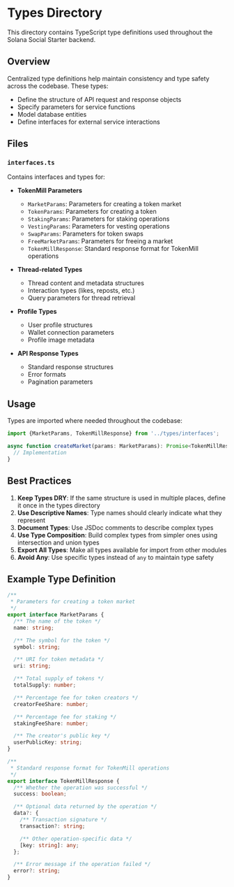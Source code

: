 # Types Directory

This directory contains TypeScript type definitions used throughout the Solana Social Starter backend.

## Overview

Centralized type definitions help maintain consistency and type safety across the codebase. These types:

- Define the structure of API request and response objects
- Specify parameters for service functions
- Model database entities
- Define interfaces for external service interactions

## Files

### `interfaces.ts`

Contains interfaces and types for:

- **TokenMill Parameters**

  - `MarketParams`: Parameters for creating a token market
  - `TokenParams`: Parameters for creating a token
  - `StakingParams`: Parameters for staking operations
  - `VestingParams`: Parameters for vesting operations
  - `SwapParams`: Parameters for token swaps
  - `FreeMarketParams`: Parameters for freeing a market
  - `TokenMillResponse`: Standard response format for TokenMill operations

- **Thread-related Types**

  - Thread content and metadata structures
  - Interaction types (likes, reposts, etc.)
  - Query parameters for thread retrieval

- **Profile Types**

  - User profile structures
  - Wallet connection parameters
  - Profile image metadata

- **API Response Types**
  - Standard response structures
  - Error formats
  - Pagination parameters

## Usage

Types are imported where needed throughout the codebase:

```typescript
import {MarketParams, TokenMillResponse} from '../types/interfaces';

async function createMarket(params: MarketParams): Promise<TokenMillResponse> {
  // Implementation
}
```

## Best Practices

1. **Keep Types DRY**: If the same structure is used in multiple places, define it once in the types directory
2. **Use Descriptive Names**: Type names should clearly indicate what they represent
3. **Document Types**: Use JSDoc comments to describe complex types
4. **Use Type Composition**: Build complex types from simpler ones using intersection and union types
5. **Export All Types**: Make all types available for import from other modules
6. **Avoid Any**: Use specific types instead of `any` to maintain type safety

## Example Type Definition

```typescript
/**
 * Parameters for creating a token market
 */
export interface MarketParams {
  /** The name of the token */
  name: string;

  /** The symbol for the token */
  symbol: string;

  /** URI for token metadata */
  uri: string;

  /** Total supply of tokens */
  totalSupply: number;

  /** Percentage fee for token creators */
  creatorFeeShare: number;

  /** Percentage fee for staking */
  stakingFeeShare: number;

  /** The creator's public key */
  userPublicKey: string;
}

/**
 * Standard response format for TokenMill operations
 */
export interface TokenMillResponse {
  /** Whether the operation was successful */
  success: boolean;

  /** Optional data returned by the operation */
  data?: {
    /** Transaction signature */
    transaction?: string;

    /** Other operation-specific data */
    [key: string]: any;
  };

  /** Error message if the operation failed */
  error?: string;
}
```
